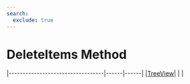 ```yaml
---
search:
  exclude: true
---
```


<h1 class="heading"><span class="name">DeleteItems Method</span></h1>

|----------------------------------|------|------|
|[TreeView](../objects/treeview.md)|&nbsp;|&nbsp;|
